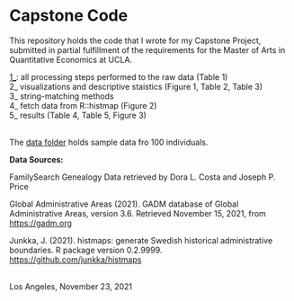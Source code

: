 # Capstone Code

This repository holds the code that I wrote for my Capstone Project, <BR>
submitted in partial fulfillment of the requirements for the Master of Arts in Quantitative Economics at UCLA.

[1_](https://github.com/b-graf/capstone/1_Processing): all processing steps performed to the raw data (Table 1) <BR> 
2_   visualizations and descriptive staistics (Figure 1, Table 2, Table 3) <BR>
3_   string-matching methods <BR>
4_   fetch data from R::histmap (Figure 2) <BR>
5_   results (Table 4, Table 5, Figure 3) <BR>
<BR>
  
The [data folder](https://github.com/b-graf/capstone/data) holds sample data fro 100 individuals.

**Data Sources:** <BR>
  
FamilySearch Genealogy Data retrieved by Dora L. Costa and Joseph P. Price <BR>

Global Administrative Areas (2021). GADM database of Global Administrative Areas, version 3.6. Retrieved November 15, 2021, from https://gadm.org <BR>

Junkka, J. (2021). histmaps: generate Swedish historical administrative boundaries. R package version 0.2.9999. https://github.com/junkka/histmaps <BR>

<BR>
Los Angeles,
November 23, 2021
